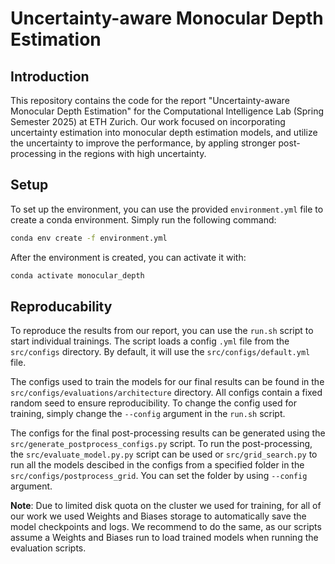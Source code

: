 # Uncertainty-aware Monocular Depth Estimation

## Introduction

This repository contains the code for the report "Uncertainty-aware Monocular Depth Estimation" for the Computational Intelligence Lab (Spring Semester 2025) at ETH Zurich. 
Our work focused on incorporating uncertainty estimation into monocular depth estimation models, and utilize the uncertainty to improve the performance, by appling stronger post-processing in the regions with high uncertainty.

## Setup

To set up the environment, you can use the provided `environment.yml` file to create a conda environment. Simply run the following command:

```bash
conda env create -f environment.yml
```

After the environment is created, you can activate it with:

```bash
conda activate monocular_depth
```

## Reproducability

To reproduce the results from our report, you can use the `run.sh` script to start individual trainings.
The script loads a config `.yml` file from the `src/configs` directory. By default, it will use the `src/configs/default.yml` file.

The configs used to train the models for our final results can be found in the `src/configs/evaluations/architecture` directory. All configs contain a fixed random seed to ensure reproducibility.
To change the config used for training, simply change the `--config` argument in the `run.sh` script.

The configs for the final post-processing results can be generated using the `src/generate_postprocess_configs.py` script. To run the post-processing, the `src/evaluate_model.py.py` script can be used or `src/grid_search.py` to run all the models descibed in the configs from a specified folder in the `src/configs/postprocess_grid`. You can set the folder by using `--config` argument.

**Note**: Due to limited disk quota on the cluster we used for training, for all of our work we used Weights and Biases storage to automatically save the model checkpoints and logs. We recommend to do the same, as our scripts assume a Weights and Biases run to load trained models when running the evaluation scripts.